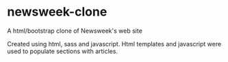 # newsweek-clone

A html/bootstrap clone of Newsweek's web site

Created using html, sass and javascript. Html templates and javascript were used to populate sections with articles.
